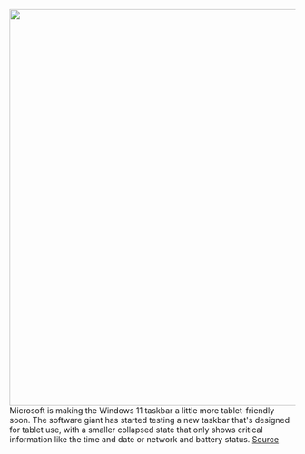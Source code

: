 <img src='https://cdn.vox-cdn.com/thumbor/yCb342h8kN3OBmjINY7vGi2C_l4=/0x0:2040x1360/1200x800/filters:focal(857x517:1183x843)/cdn.vox-cdn.com/uploads/chorus_image/image/70545846/bfarsace_211004_4777_0007.0.jpg' width='700px' /><br/>
Microsoft is making the Windows 11 taskbar a little more tablet-friendly soon. The software giant has started testing a new taskbar that's designed for tablet use, with a smaller collapsed state that only shows critical information like the time and date or network and battery status.
<a href='https://www.theverge.com/2022/2/24/22949381/microsoft-windows-11-tablet-touch-friendly-taskbar-changes'> Source <a/>